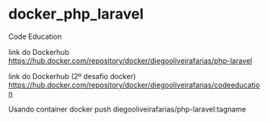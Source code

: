# docker_php_laravel
Code Education

link do Dockerhub
https://hub.docker.com/repository/docker/diegooliveirafarias/php-laravel

link do Dockerhub (2º desafio docker)
https://hub.docker.com/repository/docker/diegooliveirafarias/codeeducation

Usando container
docker push diegooliveirafarias/php-laravel:tagname